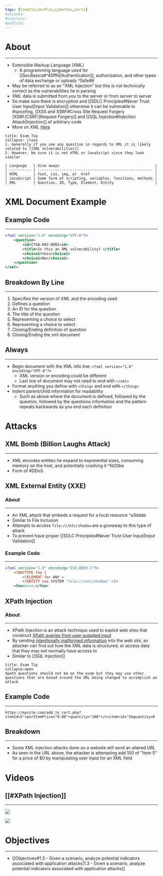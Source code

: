 ```yaml
---
tags: [CompTia,SecPlus,CyberSec,Certs]
#aliases:
#cssclass:
#publish:
---
```


# About
---
- Extensible Markup Language (XML)
	- A programming language used for [[SecBasics#^45fffd|Authentication]], authorization, and other types of data exchange or uploads ^5a1e86
- May be referred to as an "XML Injection" but this is not technically correct as the vulnerabilities lie in parsing
- XML data is submitted from you to the server or from server to server
- So make sure there is encryption and [[SDLC Principles#Never Trust User Input|Input Validation]] otherwise it can be vulnerable to #spoofing, [[XSS and XSRF#Cross Site Request Forgery (XSRF/CSRF)|Request Forgery]] and [[SQL Injection#Injection Attack|Injection]] of arbitrary code
- More on XML [Here](https://www.educba.com/xml-encoding/)

```ad-tip
title: Exam Tip
collapse: close
1. Generally if you see any question in regards to XML it is likely related to [[XML Vulnerabilities]]
2. However, be sure it is not HTML or JavaScript since they look similar

| Language   | Give aways                                            |
| ---------- | ----------------------------------------------------- |
| HTML       | font, css, img, or  href                              |
| JavaScript | Some form of scripting, variables, functions, methods |
| XML        | Question, ID, Type, Element, Entity                   |

```

# XML Document Example

## Example Code
---
```XML
<?xml version="1.0" encoding="UTF-8"?>
	<question>
		<id>CYSA-002-0001<id>
		<title>Is this an XML vulnerability? </title>
		<choice1>Yes</choice1>
		<choice2>No</choice2>
	</question>
</xml>
```

## Breakdown By Line
---
1. Specifies the version of XML and the encoding used
2. Defines a question
3. An ID for the question
4. The title of the question
5. Representing a choice to select
6. Representing a choice to select
7. Closing/Ending definition of question
8. Closing/Ending the xml document

## Always
---
- Begin document with the XML info line:   ```<?xml version="1.0" encoding="UTF-8"?>```
	- XML version or encoding could be different
	- Last line of document may not need to end with ```</xml>```
- Format anything you define with ```<thing>``` and end with ```</thing>```
- Indent parent/child information for readability
	- Such as above where the document is defined, followed by the question, followed by the questions information and the pattern repeats backwards as you end each definition

# Attacks

## XML Bomb (Billion Laughs Attack)
---
- XML encodes entities he expand to exponential sizes, consuming memory on the host, and potentially crashing it ^fd20be
- Form of #DDoS

## XML External Entity (XXE)

### About
---
- An XML attack that embeds a request for a local resource ^a3ddab
- Similar to File Inclusion
- Attempts to access `file:///etc/shadow` are a giveaway to this type of attack
- To prevent have proper [[SDLC Principles#Never Trust User Input|Input Validation]]

### Example Code
---
```XML
<?xml version="1.0" encoding="ISO-8859-1"?>
	<!DOCTYPE foo [
		<!ELEMENT for ANY >
		<!ENTITY xxe SYSTEM "file:///etc/shadow" >]>
	<foo>&xxe;</foo>
```

## XPath Injection

### About
---
- XPath Injection is an attack technique used to exploit web sites that construct <u>XPath queries from user-supplied input</u>
- By sending <u>intentionally malformed information</u> into the web site, an attacker can find out how the XML data is structured, or access data that they may not normally have access to
- Similar to [[SQL Injection]]

```ad-danger
title: Exam Tip
collapse:open
Xpath questions should not be on the exam but they may use other questions that are based around the URL being changed to accomplish an attack
```

## Example Code
---
```URL
https://mysite.com/add_to_cart.php?itemId=5"+perItemPrice="0.00"+quantity="100"+/><item+id="5&quantity=0
```

## Breakdown
---
- Some XML injection attacks done on a website will send an altered URL
- As seen in the URL above, the attacker is attempting add 100 of "Item 5" for a price of $0 by manipulating user input for an XML field

# Videos

## [[#XPath Injection]]
---

![](https://www.youtube.com/watch?v=xFDI_2nQcz8)


![](https://www.youtube.com/watch?v=6tV8EuaHI9M)

# Objectives
---
- [[Objectives#1.3 - Given a scenario, analyze potential indicators associated with application attacks|1.3 - Given a scenario, analyze potential indicators associated with application attacks]]